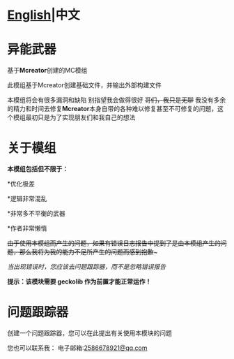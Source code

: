 # [English](/README.md)|中文
# 异能武器
基于**Mcreator**创建的MC模组

此模组基于Mcreator创建基础文件，并输出外部构建文件

本模组将会有很多漏洞和缺陷
别指望我会做得很好 ~~哥们，我只是无聊~~
我没有多余的精力和时间去修复**Mcreator**本身自带的各种难以修复甚至不可修复的问题，这个模组最初只是为了实现朋友们和我自己的想法

# 关于模组
**本模组包括但不限于：**

*优化极差

*逻辑非常混乱

*非常多不平衡的武器

*作者非常懒惰

~~由于使用本模组而产生的问题，如果有错误日志报告中提到了是由本模组产生的问题，那么我将为我的能力不足所产生的问题而感到抱歉~~~

*当出现错误时，您应该去问题跟踪器，而不是忽略错误报告*

**提示：该模块需要 geckolib 作为前置才能正常运作！**

# 问题跟踪器
创建一个问题跟踪器，您可以在此提出有关使用本模块的问题

您也可以联系我：
电子邮箱:2586678921@qq.com
